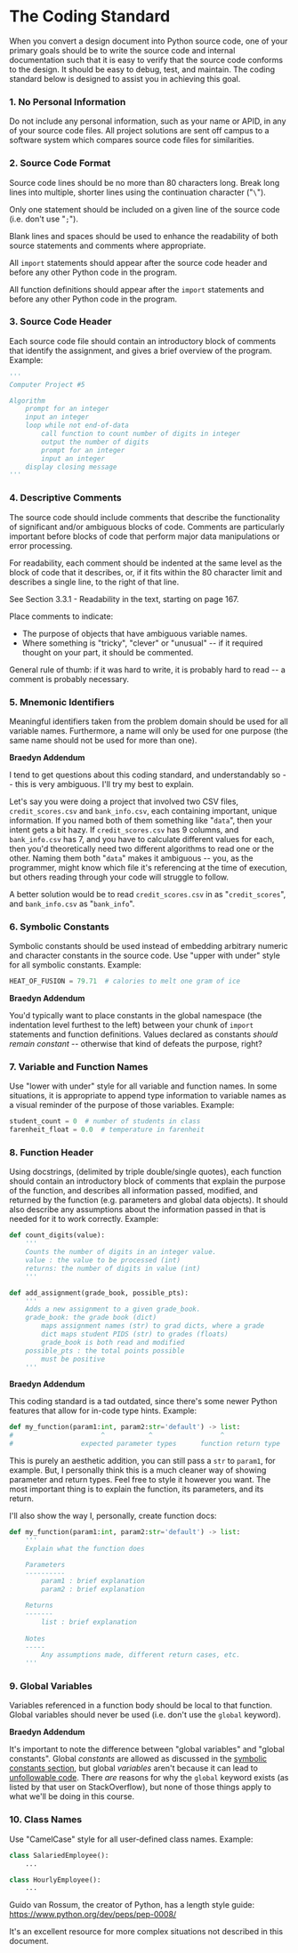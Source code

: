 # The Coding Standard

When you convert a design document into Python source code, one of your primary goals should be to write the source code and internal documentation such that it is easy to verify that the source code conforms to the design. It should be easy to debug, test, and maintain. The coding standard below is designed to assist you in achieving this goal.

### 1. No Personal Information

Do not include any personal information, such as your name or APID, in any of your source code files. All project solutions are sent off campus to a software system which compares source code files for similarities.

### 2. Source Code Format

Source code lines should be no more than 80 characters long. Break long lines into multiple, shorter lines using the continuation character ("`\`").

Only one statement should be included on a given line of the source code (i.e. don't use "`;`").

Blank lines and spaces should be used to enhance the readability of both source statements and comments where appropriate. 

All `import` statements should appear after the source code header and before any other Python code in the program.

All function definitions should appear after the `import` statements and before any other Python code in the program. 

### 3. Source Code Header

Each source code file should contain an introductory block of comments that identify the assignment, and gives a brief overview of the program. Example:

```python
'''
Computer Project #5

Algorithm
    prompt for an integer
    input an integer
    loop while not end-of-data
        call function to count number of digits in integer
        output the number of digits
        prompt for an integer
        input an integer
    display closing message
'''
```

### 4. Descriptive Comments

The source code should include comments that describe the functionality of significant and/or ambiguous blocks of code. Comments are particularly important before blocks of code that perform major data manipulations or error processing. 

For readability, each comment should be indented at the same level as the block of code that it describes, or, if it fits within the 80 character limit and describes a single line, to the right of that line. 

See Section 3.3.1 - Readability in the text, starting on page 167.

Place comments to indicate:
- The purpose of objects that have ambiguous variable names.
- Where something is "tricky", "clever" or "unusual" -- if it required thought on your part, it should be commented. 

General rule of thumb: if it was hard to write, it is probably hard to read -- a comment is probably necessary.

### 5. Mnemonic Identifiers

Meaningful identifiers taken from the problem domain should be used for all variable names. Furthermore, a name will only be used for one purpose (the same name should not be used for more than one).

**Braedyn Addendum**

I tend to get questions about this coding standard, and understandably so -- this is very ambiguous. I'll try my best to explain. 

Let's say you were doing a project that involved two CSV files, `credit_scores.csv` and `bank_info.csv`, each containing important, unique information. If you named both of them something like "`data`", then your intent gets a bit hazy. If `credit_scores.csv` has 9 columns, and `bank_info.csv` has 7, and you have to calculate different values for each, then you'd theoretically need two different algorithms to read one or the other. Naming them both "`data`" makes it ambiguous -- you, as the programmer, might know which file it's referencing at the time of execution, but others reading through your code will struggle to follow.

A better solution would be to read `credit_scores.csv` in as "`credit_scores`", and `bank_info.csv` as "`bank_info`". 

### 6. Symbolic Constants

Symbolic constants should be used instead of embedding arbitrary numeric and character constants in the source code. Use "upper with under" style for all symbolic constants. Example:

```python
HEAT_OF_FUSION = 79.71  # calories to melt one gram of ice
```

**Braedyn Addendum**

You'd typically want to place constants in the global namespace (the indentation level furthest to the left) between your chunk of `import` statements and function definitions. Values declared as constants _should remain constant_ -- otherwise that kind of defeats the purpose, right?   

### 7. Variable and Function Names

Use "lower with under" style for all variable and function names. In some situations, it is appropriate to append type information to variable names as a visual reminder of the purpose of those variables. Example:

```python
student_count = 0  # number of students in class
farenheit_float = 0.0  # temperature in farenheit
```

### 8. Function Header

Using docstrings, (delimited by triple double/single quotes), each function should contain an introductory block of comments that explain the purpose of the function, and describes all information passed, modified, and returned by the function (e.g. parameters and global data objects). It should also describe any assumptions about the information passed in that is needed for it to work correctly. Example:

```python
def count_digits(value):
    '''
    Counts the number of digits in an integer value.
    value : the value to be processed (int)
    returns: the number of digits in value (int)
    '''
```

```python
def add_assignment(grade_book, possible_pts):
    '''
    Adds a new assignment to a given grade_book.
    grade_book: the grade book (dict)
        maps assignment names (str) to grad dicts, where a grade
        dict maps student PIDS (str) to grades (floats)
        grade_book is both read and modified
    possible_pts : the total points possible
        must be positive
    '''
```

**Braedyn Addendum**

This coding standard is a tad outdated, since there's some newer Python features that allow for in-code type hints. Example:

```python
def my_function(param1:int, param2:str='default') -> list:
#                      ^           ^                 ^ 
#                 expected parameter types      function return type
```

This is purely an aesthetic addition, you can still pass a `str` to `param1`, for example. But, I personally think this is a much cleaner way of showing parameter and return types. Feel free to style it however you want. The most important thing is to explain the function, its parameters, and its return.

I'll also show the way I, personally, create function docs:

```python
def my_function(param1:int, param2:str='default') -> list:
    '''
    Explain what the function does

    Parameters
    ----------
        param1 : brief explanation
        param2 : brief explanation

    Returns
    -------
        list : brief explanation
    
    Notes
    -----
        Any assumptions made, different return cases, etc.
    '''
```

### 9. Global Variables

Variables referenced in a function body should be local to that function. Global variables should never be used (i.e. don't use the `global` keyword).

**Braedyn Addendum**

It's important to note the difference between "global variables" and "global constants". Global *constants* are allowed as discussed in the [symbolic constants section](#6.-symbolic-constants), but global *variables* aren't because it can lead to [unfollowable code](https://stackoverflow.com/questions/19158339/why-are-global-variables-evil). There *are* reasons for why the `global` keyword exists (as listed by that user on StackOverflow), but none of those things apply to what we'll be doing in this course. 

### 10. Class Names

Use "CamelCase" style for all user-defined class names. Example:

```python
class SalariedEmployee():
    ...

class HourlyEmployee():
    ...
```

Guido van Rossum, the creator of Python, has a length style guide: https://www.python.org/dev/peps/pep-0008/

It's an excellent resource for more complex situations not described in this document. 
